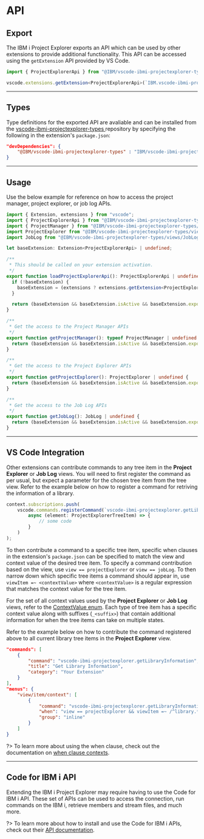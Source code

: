 # API

## Export

The IBM i Project Explorer exports an API which can be used by other extensions to provide additional functionality. This API can be accessed using the `getExtension` API provided by VS Code.

```ts
import { ProjectExplorerApi } from "@IBM/vscode-ibmi-projectexplorer-types";

vscode.extensions.getExtension<ProjectExplorerApi>(`IBM.vscode-ibmi-projectexplorer`)
```

---

## Types

Type definitions for the exported API are avaliable and can be installed from the [vscode-ibmi-projectexplorer-types
](https://github.com/IBM/vscode-ibmi-projectexplorer-types) repository by specifying the following in the extension's `package.json`:

```json
"devDependencies": {
	"@IBM/vscode-ibmi-projectexplorer-types" : "IBM/vscode-ibmi-projectexplorer-types"
}
```

---

## Usage

Use the below example for reference on how to access the project manager, project explorer, or job log APIs.

```typescript
import { Extension, extensions } from "vscode";
import { ProjectExplorerApi } from "@IBM/vscode-ibmi-projectexplorer-types/projectExplorerApi";
import { ProjectManager } from "@IBM/vscode-ibmi-projectexplorer-types/projectManager";
import ProjectExplorer from "@IBM/vscode-ibmi-projectexplorer-types/views/projectExplorer";
import JobLog from "@IBM/vscode-ibmi-projectexplorer-types/views/JobLog";

let baseExtension: Extension<ProjectExplorerApi> | undefined;

/**
 * This should be called on your extension activation.
 */
export function loadProjectExplorerApi(): ProjectExplorerApi | undefined {
  if (!baseExtension) {
    baseExtension = (extensions ? extensions.getExtension<ProjectExplorerApi>(`IBM.vscode-ibmi-projectexplorer`) : undefined);
  }

  return (baseExtension && baseExtension.isActive && baseExtension.exports ? baseExtension.exports : undefined);
}

/**
 * Get the access to the Project Manager APIs
 */
export function getProjectManager(): typeof ProjectManager | undefined {
  return (baseExtension && baseExtension.isActive && baseExtension.exports ? baseExtension.exports.projectManager : undefined);
}

/**
 * Get the access to the Project Explorer APIs
 */
export function getProjectExplorer(): ProjectExplorer | undefined {
  return (baseExtension && baseExtension.isActive && baseExtension.exports ? baseExtension.exports.projectExplorer : undefined);
}

/**
 * Get the access to the Job Log APIs
 */
export function getJobLog(): JobLog | undefined {
  return (baseExtension && baseExtension.isActive && baseExtension.exports ? baseExtension.exports.jobLog : undefined);
}
```

---

## VS Code Integration

Other extensions can contribute commands to any tree item in the **Project Explorer** or **Job Log** views. You will need to first register the command as per usual, but expect a parameter for the chosen tree item from the tree view. Refer to the example below on how to register a command for retriving the information of a library.

```typescript
context.subscriptions.push(
    vscode.commands.registerCommand(`vscode-ibmi-projectexplorer.getLibraryInformation`,
        async (element: ProjectExplorerTreeItem) => {
            // some code
        }
    )
);
```

To then contribute a command to a specific tree item, specific when clauses in the extension's `package.json` can be specified to match the view and context value of the desired tree item. To specify a command contribution based on the view, use `view == projectExplorer` or `view == jobLog`. To then narrow down which specific tree items a command should appear in, use `viewItem =~ <contextValue>` where `<contextValue>` is a regular expression that matches the context value for the tree item.

For the set of all context values used by the **Project Explorer** or **Job Log** views, refer to the [ContextValue enum](https://github.com/IBM/vscode-ibmi-projectexplorer-types/blob/main/projectExplorerApi.d.ts). Each type of tree item has a specific context value along with suffixes (`_<suffix>`) that contain additional information for when the tree items can take on multiple states. 

Refer to the example below on how to contribute the command registered above to all current library tree items in the **Project Explorer** view.

```json
"commands": [
    {
        "command": "vscode-ibmi-projectexplorer.getLibraryInformation",
        "title": "Get Library Information",
        "category": "Your Extension"
    }
],
"menus": {
    "view/item/context": [
        {
            "command": "vscode-ibmi-projectexplorer.getLibraryInformation",
            "when": "view == projectExplorer && viewItem =~ /^library.*/ && viewItem =~ /^.*_current.*/",
            "group": "inline"
        }
    ]
}
```

?> To learn more about using the when clause, check out the documentation on [when clause contexts](https://code.visualstudio.com/api/references/when-clause-contexts).

---

## Code for IBM i API

Extending the IBM i Project Explorer may require having to use the Code for IBM i API. These set of APIs can be used to access the connection, run commands on the IBM i, retrieve members and stream files, and much more.

?> To learn more about how to install and use the Code for IBM i APIs, check out their [API documentation](https://halcyon-tech.github.io/docs/#/pages/dev/api).